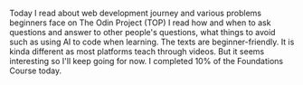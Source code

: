 Today I read about web development journey and various problems beginners face on The Odin Project (TOP)
I read how and when to ask questions and answer to other people's questions, what things to avoid such as using AI to code when learning. The texts are beginner-friendly. It is kinda different as most platforms teach through videos. But it seems interesting so I'll keep going for now. I completed 10% of the Foundations Course today.